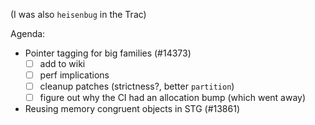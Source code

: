 (I was also `heisenbug` in the Trac)

Agenda:

- Pointer tagging for big families (#14373)
  - [ ] add to wiki
  - [ ] perf implications
  - [ ] cleanup patches (strictness?, better `partition`)
  - [ ] figure out why the CI had an allocation bump (which went away)
- Reusing memory congruent objects in STG (#13861)